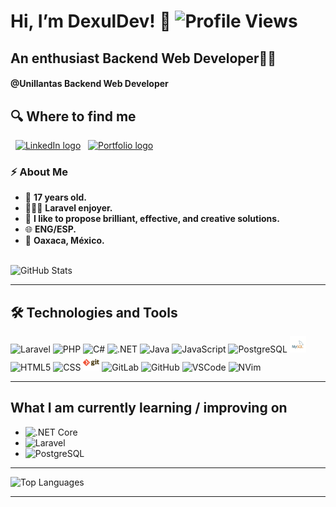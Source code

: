 # Hi, I’m DexulDev! 👋 ![Profile Views](https://komarev.com/ghpvc/?username=dexuldev&color=brightgreen)

## An enthusiast Backend Web Developer📖🚀

#### @Unillantas Backend Web Developer

## 🔍 Where to find me

&nbsp;
[<img src="https://img.shields.io/badge/LinkedIn-282C34?logo=linkedin&logoColor=0077B5" alt="LinkedIn logo" title="LinkedIn" height="25" />](https://linkedin.com/in/luis-eduardo-lópez-cruz-766224333)
&nbsp;
[<img src="https://img.shields.io/badge/Portfolio-282C34?logo=codementor&logoColor=0077B5" alt="Portfolio logo" title="Portfolio" height="25" />](https://dexul.me)


### ⚡ About Me
- 🎂 **17 years old.**  
- 👨🏻‍💻 **Laravel enjoyer.**  
- 🧠 **I like to propose brilliant, effective, and creative solutions.**  
- 🌐 **ENG/ESP.**  
- 📍 **Oaxaca, México.**
<br>

<img src="https://github-readme-stats.vercel.app/api?username=dexuldev&include_all_commits=true&count_private=true&show_icons=true&line_height=20&title_color=2B5BBD&icon_color=1124BB&text_color=A1A1A1&bg_color=0,000000,130F40" alt="GitHub Stats" />

---

## 🛠️ Technologies and Tools

<p>
  <img src="https://upload.wikimedia.org/wikipedia/commons/thumb/9/9a/Laravel.svg/1200px-Laravel.svg.png" width="22px" alt="Laravel"/>
  <img src="https://cdn-icons-png.flaticon.com/512/5968/5968332.png" width="26px" alt="PHP"/>
  <img src="https://cdn.iconscout.com/icon/free/png-256/free-csharp-logo-icon-download-in-svg-png-gif-file-formats--programming-langugae-language-pack-logos-icons-1175241.png" width="26px" alt="C#"/>
  <img src="https://cdn-icons-png.flaticon.com/512/6132/6132222.png" width="26px" alt=".NET"/>
  <img src="https://cdn-icons-png.flaticon.com/512/226/226777.png" width="26px" alt="Java"/>
  <img src="https://upload.wikimedia.org/wikipedia/commons/6/6a/JavaScript-logo.png" width="26px" alt="JavaScript"/>
  <img src="https://upload.wikimedia.org/wikipedia/commons/2/29/Postgresql_elephant.svg" width="26px" alt="PostgreSQL"/>
  <img src="https://raw.githubusercontent.com/github/explore/80688e429a7d4ef2fca1e82350fe8e3517d3494d/topics/mysql/mysql.png" width="26px" alt="MySQL"/>
  <img src="https://upload.wikimedia.org/wikipedia/commons/thumb/6/61/HTML5_logo_and_wordmark.svg/1024px-HTML5_logo_and_wordmark.svg.png" width="26px" alt="HTML5"/>
  <img src="https://upload.wikimedia.org/wikipedia/commons/thumb/a/ab/Official_CSS_Logo.svg/2048px-Official_CSS_Logo.svg.png" width="26px" alt="CSS"/>
  <img src="https://raw.githubusercontent.com/github/explore/80688e429a7d4ef2fca1e82350fe8e3517d3494d/topics/git/git.png" width="26px" alt="Git"/>
  <img src="https://cdn4.iconfinder.com/data/icons/logos-and-brands/512/144_Gitlab_logo_logos-512.png" width="26px" alt="GitLab"/>
  <img src="https://img.icons8.com/m_rounded/512/FFFFFF/github.png" width="26px" alt="GitHub"/>
  <img src="https://upload.wikimedia.org/wikipedia/commons/thumb/9/9a/Visual_Studio_Code_1.35_icon.svg/1024px-Visual_Studio_Code_1.35_icon.svg.png" width="24px" alt="VSCode"/>
  <img src="https://upload.wikimedia.org/wikipedia/commons/3/3a/Neovim-mark.svg" width="20px" alt="NVim"/>
</p>

---

## What I am currently learning / improving on

- ![.NET Core](https://img.shields.io/badge/EntityFramework%20-purple?style=plastic&logo=dotnet)  
- ![Laravel](https://img.shields.io/badge/OAuth_(Socialite)%20-darkred?style=plastic&logo=laravel&labelColor=lavender)  
- ![PostgreSQL](https://img.shields.io/badge/PostgreSQL_Using_Docker-white?style=plastic&logo=PostgreSQL)

---

![Top Languages](https://github-readme-stats.vercel.app/api/top-langs?username=dexuldev&show_icons=true&locale=en&layout=compact&theme=chartreuse-dark)

---


